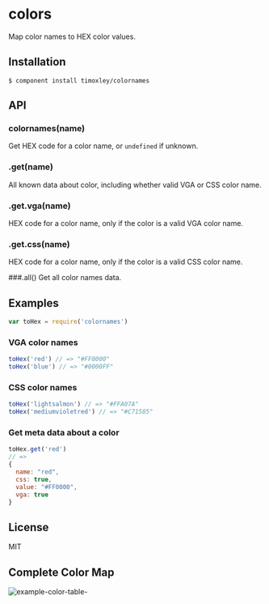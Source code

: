 # colors

  Map color names to HEX color values.

## Installation

    $ component install timoxley/colornames

## API

### colornames(name)
Get HEX code for a color name, or `undefined` if unknown.

### .get(name)
All known data about color, including whether valid VGA or CSS color
name.

### .get.vga(name)
HEX code for a color name, only if the color is a valid VGA color
name.

### .get.css(name)
HEX code for a color name, only if the color is a valid CSS color
name.

###.all()
Get all color names data.

## Examples

```js
var toHex = require('colornames')
```

### VGA color names
```js
toHex('red') // => "#FF0000"
toHex('blue') // => "#0000FF"
```

### CSS color names
```js
toHex('lightsalmon') // => "#FFA07A"
toHex('mediumvioletred') // => "#C71585"
```

### Get meta data about a color
```js
toHex.get('red')
// =>
{
  name: "red",
  css: true,
  value: "#FF0000",
  vga: true
}
```
## License

  MIT

## Complete Color Map

![example-color-table-](https://f.cloud.github.com/assets/43438/643981/f57948a0-d381-11e2-99fd-197c44065564.png)
